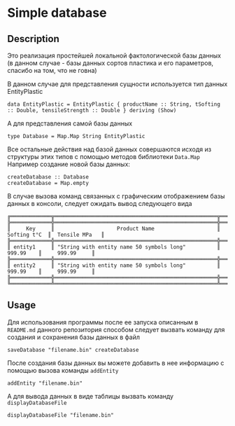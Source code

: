 # Simple database
## Description
  Это реализация простейшей локальной фактологической базы данных (в данном случае - базы данных сортов пластика и его параметров, спасибо на том, что не говна)  
  
  В данном случае для представления сущности используется тип данных EntityPlastic 
  ```
  data EntityPlastic = EntityPlastic { productName :: String, tSofting :: Double, tensileStrength :: Double } deriving (Show)
  ```
  
  А для представления самой базы данных
  ```
  type Database = Map.Map String EntityPlastic
  ```
  
  Все остальные действия над базой данных совершаются исходя из структуры этих типов с помощью методов библиотеки `Data.Map`  
  Например создание новой базы данных:
  ```
  createDatabase :: Database
  createDatabase = Map.empty
  ```
  
  В случае вызова команд связанных с графическим отображением базы данных в консоли, следует ожидать вывод следующего вида
  ```
  ╔═════════════╦════════════════════════════════════════════════════╦═══════════════╦════════════════╗
  ╠═════════════╬════════════════════════════════════════════════════╬═══════════════╬════════════════╣
  ║     Key     ║                    Product Name                    ║  Softing t°C  ║  Tensile MPa   ║
  ╠═════════════╬════════════════════════════════════════════════════╬═══════════════╬════════════════╣
  ║ entity1     ║ "String with entity name 50 symbols long"          ║     999.99    ║     999.99     ║
  ╠═════════════╬════════════════════════════════════════════════════╬═══════════════╬════════════════╣
  ║ entity2     ║ "String with entity name 50 symbols long"          ║     999.99    ║     999.99     ║
  ╠═════════════╬════════════════════════════════════════════════════╬═══════════════╬════════════════╣
  ╚═════════════╩════════════════════════════════════════════════════╩═══════════════╩════════════════╝
  ```
## Usage
  Для использования программы после ее запуска описанным в `README.md` данного репозитория способом следует вызвать команду для создания и сохранения базы данных в файл
  ```
  saveDatabase "filename.bin" createDatabase
  ```
  После создания базы данных вы можете добавить в нее информацию с помощью вызова команды `addEntity`
  ```
  addEntity "filename.bin"
  ```
  А для вывода данных в виде таблицы вызвать команду `displayDatabaseFile`
  ```
  displayDatabaseFile "filename.bin"
  ```
